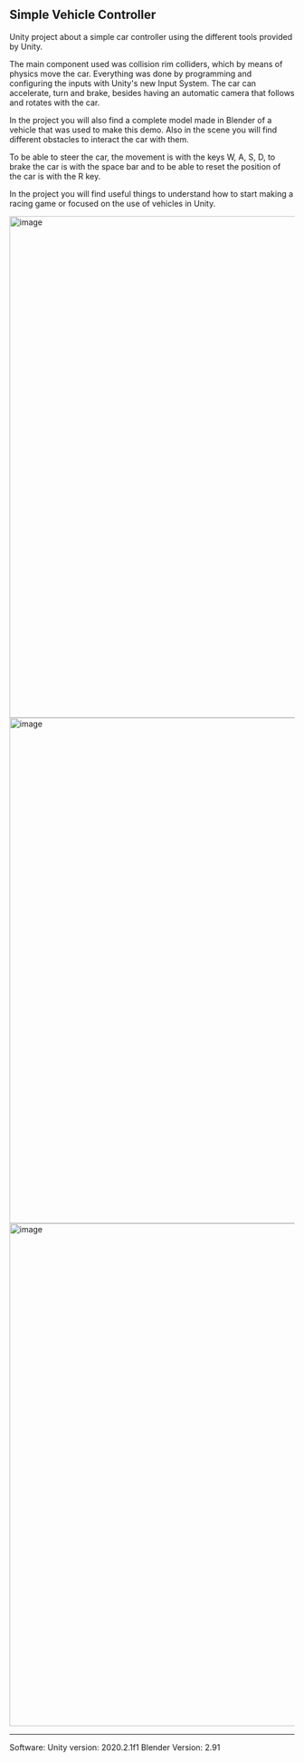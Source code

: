 Simple Vehicle Controller
----------------------------------
Unity project about a simple car controller using the different tools provided by Unity.

The main component used was collision rim colliders, which by means of physics move the car. Everything was done by programming and configuring the inputs with Unity's new Input System. The car can accelerate, turn and brake, besides having an automatic camera that follows and rotates with the car.

In the project you will also find a complete model made in Blender of a vehicle that was used to make this demo. Also in the scene you will find different obstacles to interact the car with them.

To be able to steer the car, the movement is with the keys W, A, S, D, to brake the car is with the space bar and to be able to reset the position of the car is with the R key.

In the project you will find useful things to understand how to start making a racing game or focused on the use of vehicles in Unity.

<img width="1592" height="885" alt="image" src="https://github.com/user-attachments/assets/e831ebcc-cc6a-4748-8445-6ab84e805136" />
<img width="1594" height="892" alt="image" src="https://github.com/user-attachments/assets/634a6be7-421c-41a4-985a-d4a91a3ca0b7" />
<img width="1591" height="887" alt="image" src="https://github.com/user-attachments/assets/fbb7979c-dcf0-4c09-822b-1d2e23b07705" />


----------------------------------
Software: Unity version: 2020.2.1f1 Blender Version: 2.91
